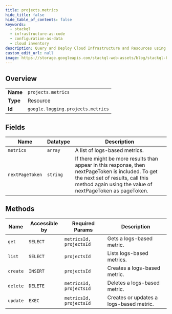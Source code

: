 ```yaml
---
title: projects.metrics
hide_title: false
hide_table_of_contents: false
keywords:
  - stackql
  - infrastructure-as-code
  - configuration-as-data
  - cloud inventory
description: Query and Deploy Cloud Infrastructure and Resources using SQL
custom_edit_url: null
image: https://storage.googleapis.com/stackql-web-assets/blog/stackql-blog-post-featured-image.png
---
```

  
    

## Overview
<table><tbody>
<tr><td><b>Name</b></td><td><code>projects.metrics</code></td></tr>
<tr><td><b>Type</b></td><td>Resource</td></tr>
<tr><td><b>Id</b></td><td><code>google.logging.projects.metrics</code></td></tr>
</tbody></table>

## Fields
| Name | Datatype | Description |
| ---- | -------- | ----------- |
| `metrics` | `array` | A list of logs-based metrics. |
| `nextPageToken` | `string` | If there might be more results than appear in this response, then nextPageToken is included. To get the next set of results, call this method again using the value of nextPageToken as pageToken. |
## Methods
| Name | Accessible by | Required Params | Description |
| ---- | ------------- | --------------- | ----------- |
| `get` | `SELECT` | `metricsId, projectsId` | Gets a logs-based metric. |
| `list` | `SELECT` | `projectsId` | Lists logs-based metrics. |
| `create` | `INSERT` | `projectsId` | Creates a logs-based metric. |
| `delete` | `DELETE` | `metricsId, projectsId` | Deletes a logs-based metric. |
| `update` | `EXEC` | `metricsId, projectsId` | Creates or updates a logs-based metric. |
